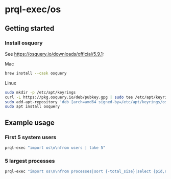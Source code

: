 # prql-exec/os

## Getting started

### Install osquery

See https://osquery.io/downloads/official/5.9.1:

Mac
```sh
brew install --cask osquery
```

Linux
```sh
sudo mkdir -p /etc/apt/keyrings
curl -L https://pkg.osquery.io/deb/pubkey.gpg | sudo tee /etc/apt/keyrings/osquery.asc
sudo add-apt-repository 'deb [arch=amd64 signed-by=/etc/apt/keyrings/osquery.asc] https://pkg.osquery.io/deb deb main'
sudo apt install osquery
```

## Example usage

### First 5 system users

```sh
prql-exec "import os\n\nfrom users | take 5"
```

### 5 largest processes

```sh
prql-exec "import os\n\nfrom processes|sort {-total_size}|select {pid,name,path,cmdline,total_size}|take 5""
```

